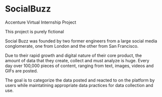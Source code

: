 # SocialBuzz
Accenture Virtual Internship Project

This project is purely fictional

Social Buzz was founded by two former engineers from a large social media conglomerate, one
from London and the other from San Francisco.

Due to their rapid growth and digital nature of their core product, the amount of data that they
create, collect and must analyze is huge. Every day over 100,000 pieces of content, ranging
from text, images, videos and GIFs are posted.

The goal is to categorize the data posted and reacted to on the platform by users while maintatining appropriate data practices for data collection and use.
